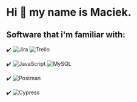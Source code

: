 # Hi 👋 my name is Maciek.

## Software that i'm familiar with:

:heavy_check_mark: ![Jira](https://img.shields.io/badge/Jira-gainsboro?logo=jira&logoColor=blue) ![Trello](https://img.shields.io/badge/Trello-gainsboro?logo=trello&logoColor=blue)

:heavy_check_mark: ![JavaScript](https://img.shields.io/badge/JavaScript-gainsboro?logo=javascript) ![MySQL](https://img.shields.io/badge/MySQL-gainsboro?logo=Mysql)

:heavy_check_mark: ![Postman](https://img.shields.io/badge/Postman-gainsboro?logo=Postman)

:heavy_check_mark: ![Cypress](https://img.shields.io/badge/Cypress-gainsboro?logo=cypress&logoColor=black)
<!--
**MaciekMielnik/MaciekMielnik** is a ✨ _special_ ✨ repository because its `README.md` (this file) appears on your GitHub profile.

Here are some ideas to get you started:

- 🔭 I’m currently working on ...
- 🌱 I’m currently learning ...
- 👯 I’m looking to collaborate on ...
- 🤔 I’m looking for help with ...
- 💬 Ask me about ...
- 📫 How to reach me: ...
- 😄 Pronouns: ...
- ⚡ Fun fact: ...
-->
